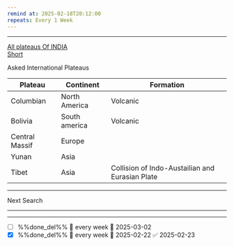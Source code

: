 ```yaml
---
remind at: 2025-02-18T20:12:00
repeats: Every 1 Week
---
```

---
[All plateaus Of INDIA](https://www.youtube.com/watch?v=xWcZXfO13MU)  
[Short](https://youtube.com/shorts/tWCJRU6FPQM?si=VRcExiICCJB02QUF)  

Asked International Plateaus

|Plateau|Continent|Formation|
|--|--|--|
|Columbian|North America|Volcanic|
|Bolivia|South america|Volcanic|
|Central Massif|Europe|
|Yunan|Asia|
|Tibet|Asia|Collision of Indo-Austailian and Eurasian Plate|


---
Next Search

---
---
- [ ] %%done_del%% 🔁 every week 📅 2025-03-02
- [x] %%done_del%% 🔁 every week 📅 2025-02-22 ✅ 2025-02-23